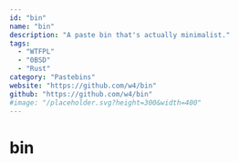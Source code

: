 ```yaml
---
id: "bin"
name: "bin"
description: "A paste bin that's actually minimalist."
tags:
  - "WTFPL"
  - "0BSD"
  - "Rust"
category: "Pastebins"
website: "https://github.com/w4/bin"
github: "https://github.com/w4/bin"
#image: "/placeholder.svg?height=300&width=400"
---
```


# bin
